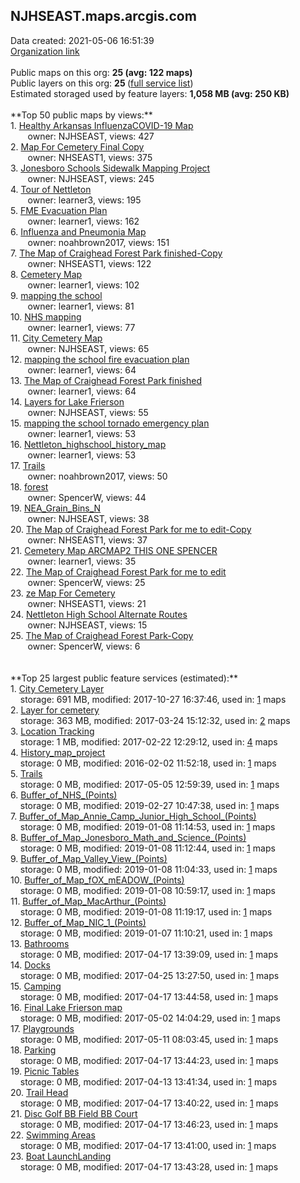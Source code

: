 <h2>NJHSEAST.maps.arcgis.com</h2> Data created: 2021-05-06 16:51:39 <br /><a target='new' href='https://NJHSEAST.maps.arcgis.com'>Organization link</a><br /><br />Public maps on this org: <b>25 (avg: 122 maps)</b><br />Public layers on this org: <b>25 </b>(<a target='new' href='https://services.arcgis.com/SRl4jecJTKHT7AYN/ArcGIS/rest/services'>full service list</a>)<br />Estimated storaged used by feature layers: <b>1,058 MB (avg: 250 KB)</b><br /><br />**Top 50 public maps by views:**<br />  1. <a target='new' href='https://www.arcgis.com/home/item.html?id=ff4227b9dcb54018b5ed98ce9cc9e8d3'>Healthy Arkansas InfluenzaCOVID-19 Map</a> <br />  &nbsp;&nbsp;&nbsp;&nbsp; &nbsp;&nbsp;owner: NJHSEAST, views: 427<br />  2. <a target='new' href='https://www.arcgis.com/home/item.html?id=988e502688ea4019b28611e137d9b13d'>Map For Cemetery Final Copy</a> <br />  &nbsp;&nbsp;&nbsp;&nbsp; &nbsp;&nbsp;owner: NHSEAST1, views: 375<br />  3. <a target='new' href='https://www.arcgis.com/home/item.html?id=7fa7504b89ec45dbab34faf980a1596e'>Jonesboro Schools Sidewalk Mapping Project</a> <br />  &nbsp;&nbsp;&nbsp;&nbsp; &nbsp;&nbsp;owner: NJHSEAST, views: 245<br />  4. <a target='new' href='https://www.arcgis.com/home/item.html?id=e0770589d1fa438d9b213048413ff9c9'>Tour of Nettleton</a> <br />  &nbsp;&nbsp;&nbsp;&nbsp; &nbsp;&nbsp;owner: learner3, views: 195<br />  5. <a target='new' href='https://www.arcgis.com/home/item.html?id=6f845018098d4d25bff09fbfc7af60f8'>FME Evacuation Plan</a> <br />  &nbsp;&nbsp;&nbsp;&nbsp; &nbsp;&nbsp;owner: learner1, views: 162<br />  6. <a target='new' href='https://www.arcgis.com/home/item.html?id=2b76b1426df24f78bcdbca904b15ec1d'>Influenza and Pneumonia Map</a> <br />  &nbsp;&nbsp;&nbsp;&nbsp; &nbsp;&nbsp;owner: noahbrown2017, views: 151<br />  7. <a target='new' href='https://www.arcgis.com/home/item.html?id=6a9c4692819c46f2ba733d4c0e8abe3b'>The Map of Craighead Forest Park finished-Copy</a> <br />  &nbsp;&nbsp;&nbsp;&nbsp; &nbsp;&nbsp;owner: NHSEAST1, views: 122<br />  8. <a target='new' href='https://www.arcgis.com/home/item.html?id=c1c7c73dbf9f431489a6c289423d0278'>Cemetery Map</a> <br />  &nbsp;&nbsp;&nbsp;&nbsp; &nbsp;&nbsp;owner: learner1, views: 102<br />  9. <a target='new' href='https://www.arcgis.com/home/item.html?id=4e063e3e48d141eca00fe50fca83965d'>mapping the school</a> <br />  &nbsp;&nbsp;&nbsp;&nbsp; &nbsp;&nbsp;owner: learner1, views: 81<br />  10. <a target='new' href='https://www.arcgis.com/home/item.html?id=d7b143613039470bba0b387ec4a311d4'>NHS mapping</a> <br />  &nbsp;&nbsp;&nbsp;&nbsp; &nbsp;&nbsp;owner: learner1, views: 77<br />  11. <a target='new' href='https://www.arcgis.com/home/item.html?id=f09f672d6dcf4c228311b76b4d95b2bb'>City Cemetery Map</a> <br />  &nbsp;&nbsp;&nbsp;&nbsp; &nbsp;&nbsp;owner: NJHSEAST, views: 65<br />  12. <a target='new' href='https://www.arcgis.com/home/item.html?id=de3d672d85b045aea1c0c496bb8c27c2'>mapping the school fire evacuation plan</a> <br />  &nbsp;&nbsp;&nbsp;&nbsp; &nbsp;&nbsp;owner: learner1, views: 64<br />  13. <a target='new' href='https://www.arcgis.com/home/item.html?id=41ca03edf6fe41c482c226cf7abe6a23'>The Map of Craighead Forest Park finished</a> <br />  &nbsp;&nbsp;&nbsp;&nbsp; &nbsp;&nbsp;owner: learner1, views: 64<br />  14. <a target='new' href='https://www.arcgis.com/home/item.html?id=86988e0285e8407c81061765ba6f4bff'>Layers for Lake Frierson</a> <br />  &nbsp;&nbsp;&nbsp;&nbsp; &nbsp;&nbsp;owner: NJHSEAST, views: 55<br />  15. <a target='new' href='https://www.arcgis.com/home/item.html?id=f0882b637118457ba0c710e0d52df704'>mapping the school tornado emergency plan</a> <br />  &nbsp;&nbsp;&nbsp;&nbsp; &nbsp;&nbsp;owner: learner1, views: 53<br />  16. <a target='new' href='https://www.arcgis.com/home/item.html?id=7817e54f99a44a9abb3aa3e668b5b9a2'>Nettleton_highschool_history_map</a> <br />  &nbsp;&nbsp;&nbsp;&nbsp; &nbsp;&nbsp;owner: learner1, views: 53<br />  17. <a target='new' href='https://www.arcgis.com/home/item.html?id=219fbd732ad54b7790433e1b8bf8ea8a'>Trails</a> <br />  &nbsp;&nbsp;&nbsp;&nbsp; &nbsp;&nbsp;owner: noahbrown2017, views: 50<br />  18. <a target='new' href='https://www.arcgis.com/home/item.html?id=124cd6b93c3a4248be09b1e22d0ecca9'>forest</a> <br />  &nbsp;&nbsp;&nbsp;&nbsp; &nbsp;&nbsp;owner: SpencerW, views: 44<br />  19. <a target='new' href='https://www.arcgis.com/home/item.html?id=87c5181fcaad4627a44cb4f954a88f11'>NEA_Grain_Bins_N</a> <br />  &nbsp;&nbsp;&nbsp;&nbsp; &nbsp;&nbsp;owner: NJHSEAST, views: 38<br />  20. <a target='new' href='https://www.arcgis.com/home/item.html?id=972c8c9d10a644da8d7d40063d51f658'>The Map of Craighead Forest Park for me to edit-Copy</a> <br />  &nbsp;&nbsp;&nbsp;&nbsp; &nbsp;&nbsp;owner: NHSEAST1, views: 37<br />  21. <a target='new' href='https://www.arcgis.com/home/item.html?id=6fc42502b64445e990bd4baeb1ce5249'>Cemetery Map ARCMAP2 THIS ONE SPENCER</a> <br />  &nbsp;&nbsp;&nbsp;&nbsp; &nbsp;&nbsp;owner: learner1, views: 35<br />  22. <a target='new' href='https://www.arcgis.com/home/item.html?id=72af42a66f834b3fb4ced451bd63c180'>The Map of Craighead Forest Park for me to edit</a> <br />  &nbsp;&nbsp;&nbsp;&nbsp; &nbsp;&nbsp;owner: SpencerW, views: 25<br />  23. <a target='new' href='https://www.arcgis.com/home/item.html?id=6abffc6637f841ef917add2496634ab9'>ze Map For Cemetery</a> <br />  &nbsp;&nbsp;&nbsp;&nbsp; &nbsp;&nbsp;owner: NHSEAST1, views: 21<br />  24. <a target='new' href='https://www.arcgis.com/home/item.html?id=0d3cb7056e9d4629a710e835dc3787fe'>Nettleton High School Alternate Routes</a> <br />  &nbsp;&nbsp;&nbsp;&nbsp; &nbsp;&nbsp;owner: NJHSEAST, views: 15<br />  25. <a target='new' href='https://www.arcgis.com/home/item.html?id=add99fdd6c314bfe953fd87adc760558'>The Map of Craighead Forest Park-Copy</a> <br />  &nbsp;&nbsp;&nbsp;&nbsp; &nbsp;&nbsp;owner: SpencerW, views: 6<br /><br /><br />**Top 25 largest public feature services (estimated):**<br /> 1. <a target='new' href='https://www.arcgis.com/home/item.html?id=0f0aeae2788e4a30953619e9c01436ca'>City Cemetery Layer</a><br /> &nbsp;&nbsp;&nbsp;&nbsp;storage: 691 MB, modified: 2017-10-27 16:37:46,  used in: <a target='new' href='https://ed-ind-tb.s3-us-west-1.amazonaws.com/ADI/0f0aeae2788e4a30953619e9c01436ca.html'> 1</a> maps<br /> 2. <a target='new' href='https://www.arcgis.com/home/item.html?id=44662c183c1b49469844510644a46675'>Layer for cemetery</a><br /> &nbsp;&nbsp;&nbsp;&nbsp;storage: 363 MB, modified: 2017-03-24 15:12:32,  used in: <a target='new' href='https://ed-ind-tb.s3-us-west-1.amazonaws.com/ADI/44662c183c1b49469844510644a46675.html'> 2</a> maps<br /> 3. <a target='new' href='https://www.arcgis.com/home/item.html?id=08a3540a7b2740508c70a17645f7cb1e'>Location Tracking</a><br /> &nbsp;&nbsp;&nbsp;&nbsp;storage: 1 MB, modified: 2017-02-22 12:29:12,  used in: <a target='new' href='https://ed-ind-tb.s3-us-west-1.amazonaws.com/ADI/08a3540a7b2740508c70a17645f7cb1e.html'> 4</a> maps<br /> 4. <a target='new' href='https://www.arcgis.com/home/item.html?id=6e21012c1f16440b882c1b5cd7dc5632'>History_map_project</a><br /> &nbsp;&nbsp;&nbsp;&nbsp;storage: 0 MB, modified: 2016-02-02 11:52:18,  used in: <a target='new' href='https://ed-ind-tb.s3-us-west-1.amazonaws.com/ADI/6e21012c1f16440b882c1b5cd7dc5632.html'> 1</a> maps<br /> 5. <a target='new' href='https://www.arcgis.com/home/item.html?id=7d9741f7e8c340b39c883c03a585106a'>Trails</a><br /> &nbsp;&nbsp;&nbsp;&nbsp;storage: 0 MB, modified: 2017-05-05 12:59:39,  used in: <a target='new' href='https://ed-ind-tb.s3-us-west-1.amazonaws.com/ADI/7d9741f7e8c340b39c883c03a585106a.html'> 1</a> maps<br /> 6. <a target='new' href='https://www.arcgis.com/home/item.html?id=bd35d206b4e24a489208572aa7dfea0a'>Buffer_of_NHS_(Points)</a><br /> &nbsp;&nbsp;&nbsp;&nbsp;storage: 0 MB, modified: 2019-02-27 10:47:38,  used in: <a target='new' href='https://ed-ind-tb.s3-us-west-1.amazonaws.com/ADI/bd35d206b4e24a489208572aa7dfea0a.html'> 1</a> maps<br /> 7. <a target='new' href='https://www.arcgis.com/home/item.html?id=3456f68150b64e09b0bcb913964d317b'>Buffer_of_Map_Annie_Camp_Junior_High_School_(Points)</a><br /> &nbsp;&nbsp;&nbsp;&nbsp;storage: 0 MB, modified: 2019-01-08 11:14:53,  used in: <a target='new' href='https://ed-ind-tb.s3-us-west-1.amazonaws.com/ADI/3456f68150b64e09b0bcb913964d317b.html'> 1</a> maps<br /> 8. <a target='new' href='https://www.arcgis.com/home/item.html?id=1c3e0f925e5642cea5fd45b3bb5ea632'>Buffer_of_Map_Jonesboro_Math_and_Science_(Points)</a><br /> &nbsp;&nbsp;&nbsp;&nbsp;storage: 0 MB, modified: 2019-01-08 11:12:44,  used in: <a target='new' href='https://ed-ind-tb.s3-us-west-1.amazonaws.com/ADI/1c3e0f925e5642cea5fd45b3bb5ea632.html'> 1</a> maps<br /> 9. <a target='new' href='https://www.arcgis.com/home/item.html?id=2ca26467cc234c3b94d7fbc37c027403'>Buffer_of_Map_Valley_View_(Points)</a><br /> &nbsp;&nbsp;&nbsp;&nbsp;storage: 0 MB, modified: 2019-01-08 11:04:33,  used in: <a target='new' href='https://ed-ind-tb.s3-us-west-1.amazonaws.com/ADI/2ca26467cc234c3b94d7fbc37c027403.html'> 1</a> maps<br /> 10. <a target='new' href='https://www.arcgis.com/home/item.html?id=0cdbb6c471644bfb95c4dda5d738604d'>Buffer_of_Map_fOX_mEADOW_(Points)</a><br /> &nbsp;&nbsp;&nbsp;&nbsp;storage: 0 MB, modified: 2019-01-08 10:59:17,  used in: <a target='new' href='https://ed-ind-tb.s3-us-west-1.amazonaws.com/ADI/0cdbb6c471644bfb95c4dda5d738604d.html'> 1</a> maps<br /> 11. <a target='new' href='https://www.arcgis.com/home/item.html?id=7571efaf60f44efaa711e69a28954974'>Buffer_of_Map_MacArthur_(Points)</a><br /> &nbsp;&nbsp;&nbsp;&nbsp;storage: 0 MB, modified: 2019-01-08 11:19:17,  used in: <a target='new' href='https://ed-ind-tb.s3-us-west-1.amazonaws.com/ADI/7571efaf60f44efaa711e69a28954974.html'> 1</a> maps<br /> 12. <a target='new' href='https://www.arcgis.com/home/item.html?id=b469a8f36e8e46eb89432711edcd39ef'>Buffer_of_Map_NIC_1_(Points)</a><br /> &nbsp;&nbsp;&nbsp;&nbsp;storage: 0 MB, modified: 2019-01-07 11:10:21,  used in: <a target='new' href='https://ed-ind-tb.s3-us-west-1.amazonaws.com/ADI/b469a8f36e8e46eb89432711edcd39ef.html'> 1</a> maps<br /> 13. <a target='new' href='https://www.arcgis.com/home/item.html?id=2fbdda7e98f04124b88424a93d0b7684'>Bathrooms</a><br /> &nbsp;&nbsp;&nbsp;&nbsp;storage: 0 MB, modified: 2017-04-17 13:39:09,  used in: <a target='new' href='https://ed-ind-tb.s3-us-west-1.amazonaws.com/ADI/2fbdda7e98f04124b88424a93d0b7684.html'> 1</a> maps<br /> 14. <a target='new' href='https://www.arcgis.com/home/item.html?id=5b6f323b35d7425aa4a294c66e7edeb5'>Docks</a><br /> &nbsp;&nbsp;&nbsp;&nbsp;storage: 0 MB, modified: 2017-04-25 13:27:50,  used in: <a target='new' href='https://ed-ind-tb.s3-us-west-1.amazonaws.com/ADI/5b6f323b35d7425aa4a294c66e7edeb5.html'> 1</a> maps<br /> 15. <a target='new' href='https://www.arcgis.com/home/item.html?id=185e7e2ae3ad4ffb9645b79ed31dcf71'>Camping</a><br /> &nbsp;&nbsp;&nbsp;&nbsp;storage: 0 MB, modified: 2017-04-17 13:44:58,  used in: <a target='new' href='https://ed-ind-tb.s3-us-west-1.amazonaws.com/ADI/185e7e2ae3ad4ffb9645b79ed31dcf71.html'> 1</a> maps<br /> 16. <a target='new' href='https://www.arcgis.com/home/item.html?id=4b8e511f25ba4b6e892b7540db7adad1'>Final Lake Frierson map</a><br /> &nbsp;&nbsp;&nbsp;&nbsp;storage: 0 MB, modified: 2017-05-02 14:04:29,  used in: <a target='new' href='https://ed-ind-tb.s3-us-west-1.amazonaws.com/ADI/4b8e511f25ba4b6e892b7540db7adad1.html'> 1</a> maps<br /> 17. <a target='new' href='https://www.arcgis.com/home/item.html?id=14fe2eaeacf84b1890e503ac3dd051ca'>Playgrounds</a><br /> &nbsp;&nbsp;&nbsp;&nbsp;storage: 0 MB, modified: 2017-05-11 08:03:45,  used in: <a target='new' href='https://ed-ind-tb.s3-us-west-1.amazonaws.com/ADI/14fe2eaeacf84b1890e503ac3dd051ca.html'> 1</a> maps<br /> 18. <a target='new' href='https://www.arcgis.com/home/item.html?id=5cb3286acaec4b9faf8d5f6fe7315dc3'>Parking</a><br /> &nbsp;&nbsp;&nbsp;&nbsp;storage: 0 MB, modified: 2017-04-17 13:44:23,  used in: <a target='new' href='https://ed-ind-tb.s3-us-west-1.amazonaws.com/ADI/5cb3286acaec4b9faf8d5f6fe7315dc3.html'> 1</a> maps<br /> 19. <a target='new' href='https://www.arcgis.com/home/item.html?id=e7cd8e3cde6b4215915d5214930a771c'>Picnic Tables</a><br /> &nbsp;&nbsp;&nbsp;&nbsp;storage: 0 MB, modified: 2017-04-13 13:41:34,  used in: <a target='new' href='https://ed-ind-tb.s3-us-west-1.amazonaws.com/ADI/e7cd8e3cde6b4215915d5214930a771c.html'> 1</a> maps<br /> 20. <a target='new' href='https://www.arcgis.com/home/item.html?id=1f1bc22c19e44024ac19ef25b5b19845'>Trail Head</a><br /> &nbsp;&nbsp;&nbsp;&nbsp;storage: 0 MB, modified: 2017-04-17 13:40:22,  used in: <a target='new' href='https://ed-ind-tb.s3-us-west-1.amazonaws.com/ADI/1f1bc22c19e44024ac19ef25b5b19845.html'> 1</a> maps<br /> 21. <a target='new' href='https://www.arcgis.com/home/item.html?id=6762ce6f2e0b49458374b2613e6cf53c'>Disc Golf BB Field BB Court</a><br /> &nbsp;&nbsp;&nbsp;&nbsp;storage: 0 MB, modified: 2017-04-17 13:46:23,  used in: <a target='new' href='https://ed-ind-tb.s3-us-west-1.amazonaws.com/ADI/6762ce6f2e0b49458374b2613e6cf53c.html'> 1</a> maps<br /> 22. <a target='new' href='https://www.arcgis.com/home/item.html?id=95becc6401ff4107bc6e97f9304dd232'>Swimming Areas</a><br /> &nbsp;&nbsp;&nbsp;&nbsp;storage: 0 MB, modified: 2017-04-17 13:41:00,  used in: <a target='new' href='https://ed-ind-tb.s3-us-west-1.amazonaws.com/ADI/95becc6401ff4107bc6e97f9304dd232.html'> 1</a> maps<br /> 23. <a target='new' href='https://www.arcgis.com/home/item.html?id=0a442aa716cf44e590b00258d27760d8'>Boat LaunchLanding</a><br /> &nbsp;&nbsp;&nbsp;&nbsp;storage: 0 MB, modified: 2017-04-17 13:43:28,  used in: <a target='new' href='https://ed-ind-tb.s3-us-west-1.amazonaws.com/ADI/0a442aa716cf44e590b00258d27760d8.html'> 1</a> maps<br />